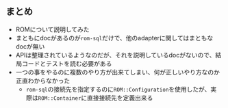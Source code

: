 
## まとめ

* ROMについて説明してみた
* まともにdocがあるのが`rom-sql`だけで、他のadapterに関してはまともなdocが無い
* APIは整理されているようなのだが、それを説明しているdocがないので、結局コードとテストを読む必要がある
* 一つの事をやるのに複数のやり方が出来てしまい、何が正しいやり方なのか正直わからなかった
  * `rom-sql`の接続先を指定するのに`ROM::Configuration`を使用したが、実際は`ROM::Container`に直接接続先を定義出来る
